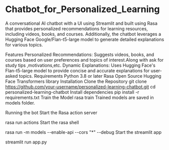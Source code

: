 # Chatbot_for_Personalized_Learning
A conversational AI chatbot with a UI using Streamlit and built using Rasa that provides personalized recommendations for learning resources, including videos, books, and courses. Additionally, the chatbot leverages a Hugging Face Google/Flan-t5-large model to generate detailed explanations for various topics.

Features
Personalized Recommendations: Suggests videos, books, and courses based on user preferences and topics of interest.Along with ask for study tips ,motivations,etc.
Dynamic Explanations: Uses Hugging Face's Flan-t5-large model to provide concise and accurate explanations for user-asked topics.
Requirements
Python 3.8 or later
Rasa Open Source
Hugging Face Transformers library
Installation
Clone the Repository
git clone https://github.com/your-username/personalized-learning-chatbot.git
cd personalized-learning-chatbot
Install dependencies
pip install -r requirements.txt
Train the Model
rasa train
Trained models are saved in models folder.

Running the bot
Start the Rasa action server

rasa run actions
Start the rasa shell

rasa run -m models --enable-api --cors "*" --debug
Start the streamlit app

streamlit run app.py
